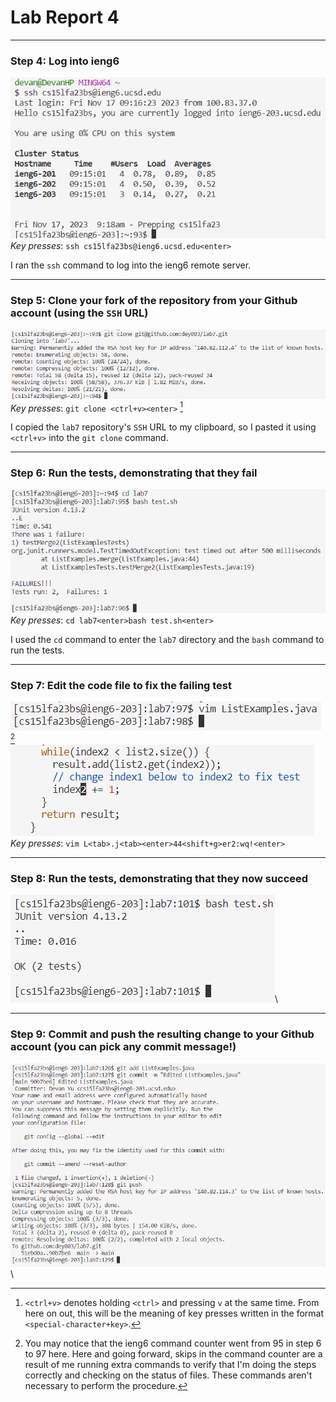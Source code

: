 # Lab Report 4
---

### Step 4: Log into ieng6
![Step 4 screenshot](lab4images/step4.png)\
*Key presses*: `ssh cs15lfa23bs@ieng6.ucsd.edu<enter>`

I ran the `ssh` command to log into the ieng6 remote server.

---
### Step 5: Clone your fork of the repository from your Github account (using the `SSH` URL)
![Step 5 screenshot](lab4images/step5.png)\
*Key presses*: `git clone <ctrl+v><enter>` [^1]
[^1]: `<ctrl+v>` denotes holding `<ctrl>` and pressing `v` at the same time. From here on out, this will be the meaning of key presses written in the format `<special-character+key>`.

I copied the `lab7` repository's `SSH` URL to my clipboard, so I pasted it using `<ctrl+v>` into the `git clone` command.

---
### Step 6: Run the tests, demonstrating that they fail
![Step 6 screenshot](lab4images/step6.png)\
*Key presses*: `cd lab7<enter>bash test.sh<enter>`

I used the `cd` command to enter the `lab7` directory and the `bash` command to run the tests.

---
### Step 7: Edit the code file to fix the failing test
![Step 7 first screenshot](lab4images/step7part1.png) [^2]\
![Step 7 second screenshot](lab4images/step7part2.png)\
*Key presses*: `vim L<tab>.j<tab><enter>44<shift+g>er2:wq!<enter>`
[^2]: You may notice that the ieng6 command counter went from 95 in step 6 to 97 here. Here and going forward, skips in the command counter are a result of me running extra commands to verify that I'm doing the steps correctly and checking on the status of files. These commands aren't necessary to perform the procedure.

---
### Step 8: Run the tests, demonstrating that they now succeed
![Step 8 screenshot](lab4images/step8.png)\

---
### Step 9: Commit and push the resulting change to your Github account (you can pick any commit message!)
![Step 9 screenshot](lab4images/step9.png)\

